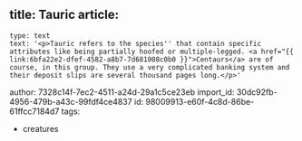 title: Tauric
article:
  -
    type: text
    text: '<p>Tauric refers to the species'' that contain specific attributes like being partially hoofed or multiple-legged. <a href="{{ link:6bfa22e2-dfef-4582-a8b7-7d681008c0b0 }}">Centaurs</a> are of course, in this group. They use a very complicated banking system and their deposit slips are several thousand pages long.</p>'
author: 7328c14f-7ec2-4511-a24d-29a1c5ce23eb
import_id: 30dc92fb-4956-479b-a43c-99fdf4ce4837
id: 98009913-e60f-4c8d-86be-61ffcc7184d7
tags:
  - creatures
